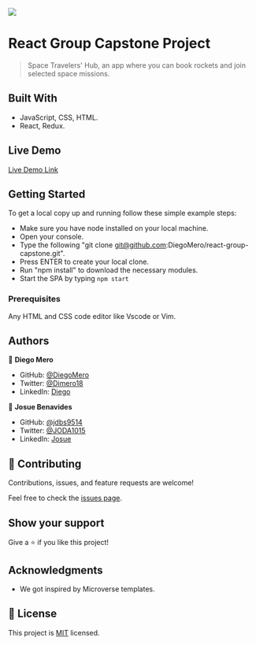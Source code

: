![](https://img.shields.io/badge/Microverse-blueviolet)

# React Group Capstone Project

> Space Travelers' Hub, an app where you can book rockets and join selected space missions.

## Built With

- JavaScript, CSS, HTML.
- React, Redux.

## Live Demo

[Live Demo Link](https://livedemo.com)

## Getting Started

To get a local copy up and running follow these simple example steps:

- Make sure you have node installed on your local machine.
- Open your console.
- Type the following "git clone git@github.com:DiegoMero/react-group-capstone.git".
- Press ENTER to create your local clone.
- Run "npm install" to download the necessary modules.
- Start the SPA by typing `npm start`

### Prerequisites

Any HTML and CSS code editor like Vscode or Vim.

## Authors

👤 **Diego Mero**

- GitHub: [@DiegoMero](https://github.com/DiegoMero)
- Twitter: [@Dimero18](https://twitter.com/Dimero18)
- LinkedIn: [Diego](https://www.linkedin.com/in/diego-mero-80b326225/)

👤 **Josue Benavides**

- GitHub: [@jdbs9514](https://github.com/jdbs9514)
- Twitter: [@JODA1015](https://twitter.com/JODA1015)
- LinkedIn: [Josue](https://www.linkedin.com/in/josue-benavides-617749b2/)

## 🤝 Contributing

Contributions, issues, and feature requests are welcome!

Feel free to check the [issues page](../../issues/).

## Show your support

Give a ⭐️ if you like this project!

## Acknowledgments

- We got inspired by Microverse templates.

## 📝 License

This project is [MIT](./MIT.md) licensed.